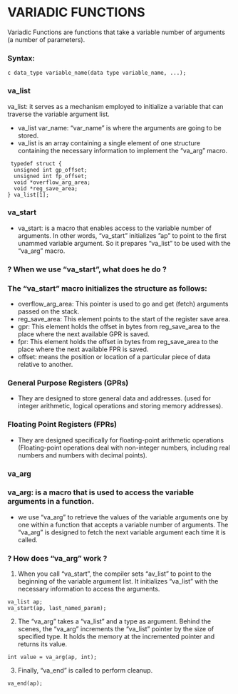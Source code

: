 # VARIADIC FUNCTIONS
Variadic Functions are functions that take a variable number of arguments (a number of parameters).
### Syntax:
```c data_type variable_name(data type variable_name, ...); ```
### va_list
va_list: it serves as a mechanism employed to initialize a variable that can traverse the variable argument list.
* va_list var_name: “var_name” is where the arguments are going to be stored.
* va_list is an array containing a single element of one structure containing the necessary information to implement the “va_arg” macro.
 ```
  typedef struct {
   unsigned int gp_offset;
   unsigned int fp_offset;
   void *overflow_arg_area;
   void *reg_save_area;
} va_list[1];
```
### va_start
* va_start: is a macro that enables access to the variable number of arguments. In other words, “va_start” initializes ”ap” to point to the first unammed variable argument. So it prepares “va_list” to be used with the “va_arg” macro.
### ? When we use “va_start”, what does he do ?
### The “va_start” macro initializes the structure as follows:
* overflow_arg_area: This pointer is used to go and get (fetch) arguments passed on the stack.
* reg_save_area: This element points to the start of the register save area.
* gpr: This element holds the offset in bytes from reg_save_area to the place where the next available GPR is saved.
* fpr: This element holds the offset in bytes from reg_save_area to the place where the next available FPR is saved.
* offset: means the position or location of a particular piece of data relative to another.
### General Purpose Registers (GPRs) 
* They are designed to store general data and addresses. (used for integer arithmetic, logical operations and storing memory addresses).
### Floating Point Registers (FPRs)
* They are designed specifically for floating-point arithmetic operations (Floating-point operations deal with non-integer numbers, including real numbers and numbers with decimal points).
### va_arg
### va_arg: is a macro that is used to access the variable arguments in a function.
* we use “va_arg” to retrieve the values of the variable arguments one by one within a function that accepts a variable number of arguments. The “va_arg” is designed to fetch the next variable argument each time it is called.
### ? How does “va_arg” work ?
1. When you call “va_start”, the compiler sets “av_list” to point to the beginning of the variable argument list. It initializes “va_list” with the necessary information to access the arguments.
```
va_list ap;
va_start(ap, last_named_param);
```
2. The “va_arg” takes a “va_list” and a type as argument. Behind the scenes, the “va_arg” increments the “va_list” pointer by the size of specified type. It holds the memory at the incremented pointer and returns its value.
```
int value = va_arg(ap, int);
```
3. Finally, “va_end” is called to perform cleanup.
```
va_end(ap);
```
